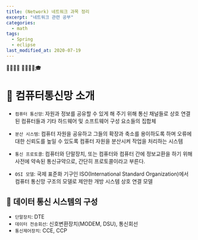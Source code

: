 ```yaml
---
title: (Network) 네트워크 과목 정리
excerpt: "네트워크 관련 공부"
categories:
  - math
tags:
  - Spring
  - eclipse
last_modified_at: 2020-07-19
---
```

💼📝🔑⏰ 📙📓📘📒🎓

# 💼 컴퓨터통신망 소개
- `컴퓨터 통신망`: 자원과 정보를 공유할 수 있게 해 주기 위해 통신 채널들로 상호 연결된 컴퓨터들과 기타 하드웨어 및 소프트웨어 구성 요소들의 집합체

- `분산 시스템`: 컴퓨터 자원을 공유하고 그들의 확장과 축소를 용이하도록 하며 오류에 대한 신뢰도를 높일 수 있도록 컴퓨터 자원을 분산시켜 작업을 처리하는 시스템

- `통신 프로토콜`: 컴퓨터와 단말장치, 또는 컴퓨터와 컴퓨터 간에 정보교환을 하기 위해 사전에 약속된 통신규약으로, 간단히 프로토콜이라고 부른다.

- `OSI 모델`: 국제 표준화 기구인 ISO(International Standard Organization)에서 컴퓨터 통신망 구조의 모델로 제안한 개방 시스템 상호 연결 모델

## 📝 데이터 통신 시스템의 구성
- `단말장치`: DTE
- `데이터 전송회선`: 신호변환장치(MODEM, DSU),  통신회선
- `통신제어장치`: CCE, CCP